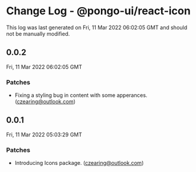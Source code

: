 # Change Log - @pongo-ui/react-icon

This log was last generated on Fri, 11 Mar 2022 06:02:05 GMT and should not be manually modified.

<!-- Start content -->

## 0.0.2

Fri, 11 Mar 2022 06:02:05 GMT

### Patches

- Fixing a styling bug in content with some apperances. (czearing@outlook.com)

## 0.0.1

Fri, 11 Mar 2022 05:03:29 GMT

### Patches

- Introducing Icons package. (czearing@outlook.com)
